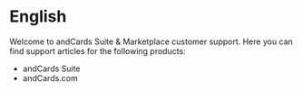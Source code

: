 # English

Welcome to andCards Suite & Marketplace customer support. Here you can find support articles for the following products:

* andCards Suite
* andCards.com
